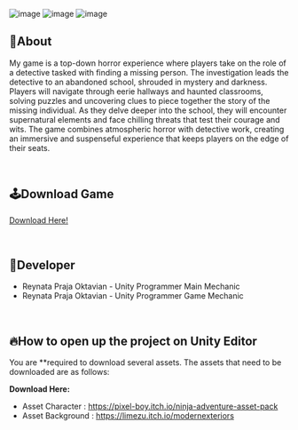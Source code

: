 ![image](https://github.com/ReyC4/Horror-TopDown/assets/125941312/073f5144-5a9a-4f8b-af56-fc47c1a6f7a2) ![image](https://github.com/ReyC4/Horror-TopDown/assets/125941312/2081ca68-3f34-4950-b8da-6631e5ea118d) ![image](https://github.com/ReyC4/Horror-TopDown/assets/125941312/dc6c9ba0-d0dc-48a9-91c4-721451d0300f)

## 🔴About
My game is a top-down horror experience where players take on the role of a detective tasked with finding a missing person. The investigation leads the detective to an abandoned school, shrouded in mystery and darkness. 
Players will navigate through eerie hallways and haunted classrooms, solving puzzles and uncovering clues to piece together the story of the missing individual. As they delve deeper into the school, they will encounter supernatural elements and face chilling threats that test their courage and wits. The game combines atmospheric horror with detective work, creating an immersive and suspenseful experience that keeps players on the edge of their seats.

<br>

## 🕹️Download Game
[Download Here!](https://github.com/ReyC4/Horror-EXE)

<br>

## 👤Developer
- Reynata Praja Oktavian - Unity Programmer Main Mechanic
- Reynata Praja Oktavian - Unity Programmer Game Mechanic 

<br>

## 🔥How to open up the project on Unity Editor
You are **required to download several assets. The assets that need to be downloaded are as follows:

**Download Here:**
- Asset Character  : https://pixel-boy.itch.io/ninja-adventure-asset-pack
- Asset Background : https://limezu.itch.io/modernexteriors
